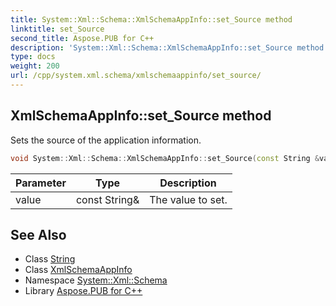 ```yaml
---
title: System::Xml::Schema::XmlSchemaAppInfo::set_Source method
linktitle: set_Source
second_title: Aspose.PUB for C++
description: 'System::Xml::Schema::XmlSchemaAppInfo::set_Source method. Sets the source of the application information in C++.'
type: docs
weight: 200
url: /cpp/system.xml.schema/xmlschemaappinfo/set_source/
---
```

## XmlSchemaAppInfo::set_Source method


Sets the source of the application information.

```cpp
void System::Xml::Schema::XmlSchemaAppInfo::set_Source(const String &value)
```


| Parameter | Type | Description |
| --- | --- | --- |
| value | const String\& | The value to set. |

## See Also

* Class [String](../../../system/string/)
* Class [XmlSchemaAppInfo](../)
* Namespace [System::Xml::Schema](../../)
* Library [Aspose.PUB for C++](../../../)
